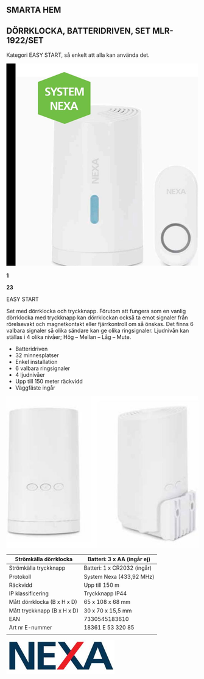 ## **SMARTA HEM**

## DÖRRKLOCKA, BATTERIDRIVEN, SET **MLR-1922/SET**

Kategori EASY START, så enkelt att alla kan använda det.

![](_page_0_Picture_3.jpeg)

**1**

**23**

EASY START

Set med dörrklocka och tryckknapp. Förutom att fungera som en vanlig dörrklocka med tryckknapp kan dörrklockan också ta emot signaler från rörelsevakt och magnetkontakt eller fjärrkontroll om så önskas. Det finns 6 valbara signaler så olika sändare kan ge olika ringsignaler. Ljudnivån kan ställas i 4 olika nivåer; Hög – Mellan – Låg – Mute.

- Batteridriven
- 32 minnesplatser
- Enkel installation
- 6 valbara ringsignaler
- 4 ljudnivåer
- Upp till 150 meter räckvidd
- Väggfäste ingår

![](_page_0_Picture_12.jpeg)

| Strömkälla dörrklocka       | Batteri: 3 x AA (ingår ej)  |
|-----------------------------|-----------------------------|
| Strömkälla tryckknapp       | Batteri: 1 x CR2032 (ingår) |
| Protokoll                   | System Nexa (433,92 MHz)    |
| Räckvidd                    | Upp till 150 m              |
| IP klassificering           | Tryckknapp IP44             |
| Mått dörrklocka (B x H x D) | 65 x 108 x 68 mm            |
| Mått tryckknapp (B x H x D) | 30 x 70 x 15,5 mm           |
| EAN                         | 7330545183610               |
| Art nr   E-nummer           | 18361   E 53 320 85         |
|                             |                             |

![](_page_0_Picture_14.jpeg)